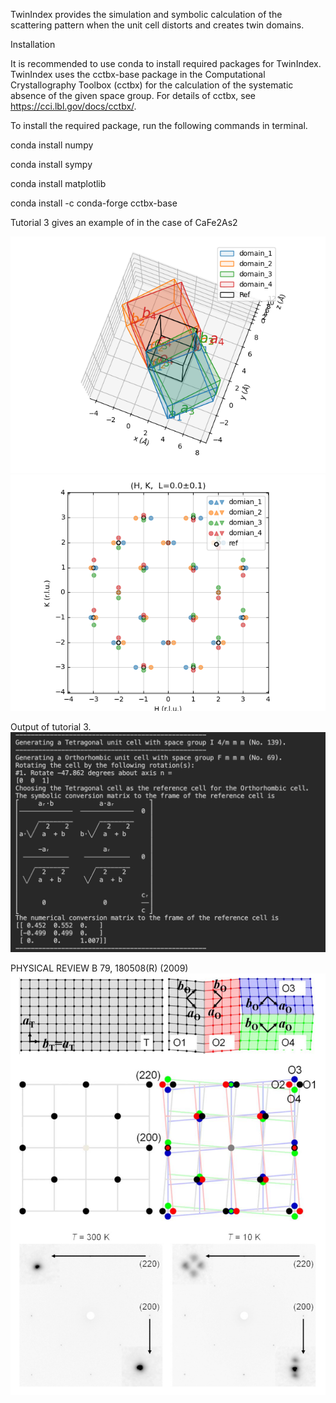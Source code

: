TwinIndex provides the simulation and symbolic calculation of the scattering pattern when the unit cell distorts and creates twin domains.

Installation

It is recommended to use conda to install required packages for TwinIndex.
TwinIndex uses the cctbx-base package in the Computational Crystallography Toolbox (cctbx) for the calculation of the systematic absence of the given space group. For details of cctbx, see https://cci.lbl.gov/docs/cctbx/.

To install the required package, run the following commands in terminal.

conda install numpy

conda install sympy

conda install matplotlib

conda install -c conda-forge cctbx-base



Tutorial 3 gives an example of in the case of CaFe2As2

![3_1](https://github.com/bingli621/TwinIndex/blob/main/3_1_domains.png)
![3_2](https://github.com/bingli621/TwinIndex/blob/main/3_2_peaks.png)

Output of tutorial 3.
![3_3](https://github.com/bingli621/TwinIndex/blob/main/3_3_terminal.png)

PHYSICAL REVIEW B 79, 180508(R) (2009)
![3_4](https://github.com/bingli621/TwinIndex/blob/main/3_4_PRB.png)


